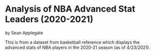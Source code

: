 # Analysis of NBA Advanced Stat Leaders (2020-2021)

by Sean Applegate 

This is from a dataset from basketball reference which displays the advanced stats of NBA players in the 2020-21 season (as of 4/23/2021).

<script src="https://cdn.plot.ly/plotly-latest.min.js"></script>
<div>                            <div id="03f287c1-9127-48da-9e65-fc92d33d6d5b" class="plotly-graph-div" style="height:100%; width:100%;"></div>            <script type="text/javascript">                                    window.PLOTLYENV=window.PLOTLYENV || {};                                    if (document.getElementById("03f287c1-9127-48da-9e65-fc92d33d6d5b")) {                    Plotly.newPlot(                        "03f287c1-9127-48da-9e65-fc92d33d6d5b",                        [{"marker": {"color": "rgb(0,30,66)", "size": [14.098688099783232, 11.734211426057188, 10.800051124623373, 13.562228765205026, 12.503067108376426, 11.021451476009718, 9.917218712616208, 11.130500294677502, 10.191795689990213, 12.096239845708581, 12.081966991362297, 13.069833669455756, 9.969277961190803, 10.106791739409875, 11.161461412328395, 10.990095931744959, 10.157879470510728, 13.498466170534165, 11.909358592547694, 11.734211426057188, 11.45141778668272, 9.024506512347976, 8.673526465613238, 2.6271354153902204, 13.370028747600227, 10.606601717798213, 5.634577735524529, 9.081684527940325, 12.69480111936074, 13.776814345012149, 14.086444338811319, 13.511242762292264, 8.653610190270497, 13.66363001826651, 10.508541661560882, 12.923797424801297, 7.098129019877146, 10.816015732191705, 10.895487893697913, 15.0, 13.789333033960434]}, "mode": "markers+text", "name": "FTr", "text": ["Stephen Curry", "Luka Don\u010di\u0107", "Kyrie Irving", "Damian Lillard", "James Harden", "LeBron James", "Bradley Beal", "Trae Young", "Shai Gilgeous-Alexander", "Zach LaVine", "Donovan Mitchell", "CJ McCollum", "De'Aaron Fox", "Chris Paul", "Jaylen Brown", "Jrue Holiday", "Devin Booker", "Mike Conley", "LaMelo Ball", "Jamal Murray", "Malcolm Brogdon", "Collin Sexton", "Russell Westbrook", "Ben Simmons", "Terry Rozier", "Jalen Brunson", "T.J. McConnell", "Ja Morant", "Norman Powell", "Fred VanVleet", "Jordan Clarkson", "Kemba Walker", "Dejounte Murray", "Kyle Lowry", "Delon Wright", "Tyrese Haliburton", "Bruce Brown", "Tyus Jones", "John Wall", "Lonzo Ball", "Marcus Smart"], "textfont": {"color": "rgb(0,30,66)"}, "textposition": "bottom center", "type": "scatter", "x": [26.3, 26.0, 24.9, 24.9, 24.6, 24.6, 23.1, 22.5, 21.8, 21.6, 21.4, 21.0, 20.8, 20.7, 20.4, 19.8, 19.1, 19.0, 18.6, 18.4, 18.2, 18.2, 18.1, 18.0, 17.6, 17.1, 16.9, 16.9, 16.9, 16.9, 16.7, 16.6, 16.4, 16.2, 16.2, 16.0, 15.6, 15.5, 15.4, 15.1, 15.0], "y": [0.288, 0.352, 0.203, 0.366, 0.438, 0.316, 0.347, 0.495, 0.405, 0.268, 0.29, 0.144, 0.376, 0.208, 0.225, 0.151, 0.294, 0.214, 0.234, 0.193, 0.174, 0.323, 0.334, 0.529, 0.176, 0.267, 0.092, 0.384, 0.297, 0.235, 0.118, 0.202, 0.14, 0.277, 0.299, 0.091, 0.282, 0.098, 0.287, 0.088, 0.343]}],                        {"template": {"data": {"bar": [{"error_x": {"color": "#2a3f5f"}, "error_y": {"color": "#2a3f5f"}, "marker": {"line": {"color": "#E5ECF6", "width": 0.5}}, "type": "bar"}], "barpolar": [{"marker": {"line": {"color": "#E5ECF6", "width": 0.5}}, "type": "barpolar"}], "carpet": [{"aaxis": {"endlinecolor": "#2a3f5f", "gridcolor": "white", "linecolor": "white", "minorgridcolor": "white", "startlinecolor": "#2a3f5f"}, "baxis": {"endlinecolor": "#2a3f5f", "gridcolor": "white", "linecolor": "white", "minorgridcolor": "white", "startlinecolor": "#2a3f5f"}, "type": "carpet"}], "choropleth": [{"colorbar": {"outlinewidth": 0, "ticks": ""}, "type": "choropleth"}], "contour": [{"colorbar": {"outlinewidth": 0, "ticks": ""}, "colorscale": [[0.0, "#0d0887"], [0.1111111111111111, "#46039f"], [0.2222222222222222, "#7201a8"], [0.3333333333333333, "#9c179e"], [0.4444444444444444, "#bd3786"], [0.5555555555555556, "#d8576b"], [0.6666666666666666, "#ed7953"], [0.7777777777777778, "#fb9f3a"], [0.8888888888888888, "#fdca26"], [1.0, "#f0f921"]], "type": "contour"}], "contourcarpet": [{"colorbar": {"outlinewidth": 0, "ticks": ""}, "type": "contourcarpet"}], "heatmap": [{"colorbar": {"outlinewidth": 0, "ticks": ""}, "colorscale": [[0.0, "#0d0887"], [0.1111111111111111, "#46039f"], [0.2222222222222222, "#7201a8"], [0.3333333333333333, "#9c179e"], [0.4444444444444444, "#bd3786"], [0.5555555555555556, "#d8576b"], [0.6666666666666666, "#ed7953"], [0.7777777777777778, "#fb9f3a"], [0.8888888888888888, "#fdca26"], [1.0, "#f0f921"]], "type": "heatmap"}], "heatmapgl": [{"colorbar": {"outlinewidth": 0, "ticks": ""}, "colorscale": [[0.0, "#0d0887"], [0.1111111111111111, "#46039f"], [0.2222222222222222, "#7201a8"], [0.3333333333333333, "#9c179e"], [0.4444444444444444, "#bd3786"], [0.5555555555555556, "#d8576b"], [0.6666666666666666, "#ed7953"], [0.7777777777777778, "#fb9f3a"], [0.8888888888888888, "#fdca26"], [1.0, "#f0f921"]], "type": "heatmapgl"}], "histogram": [{"marker": {"colorbar": {"outlinewidth": 0, "ticks": ""}}, "type": "histogram"}], "histogram2d": [{"colorbar": {"outlinewidth": 0, "ticks": ""}, "colorscale": [[0.0, "#0d0887"], [0.1111111111111111, "#46039f"], [0.2222222222222222, "#7201a8"], [0.3333333333333333, "#9c179e"], [0.4444444444444444, "#bd3786"], [0.5555555555555556, "#d8576b"], [0.6666666666666666, "#ed7953"], [0.7777777777777778, "#fb9f3a"], [0.8888888888888888, "#fdca26"], [1.0, "#f0f921"]], "type": "histogram2d"}], "histogram2dcontour": [{"colorbar": {"outlinewidth": 0, "ticks": ""}, "colorscale": [[0.0, "#0d0887"], [0.1111111111111111, "#46039f"], [0.2222222222222222, "#7201a8"], [0.3333333333333333, "#9c179e"], [0.4444444444444444, "#bd3786"], [0.5555555555555556, "#d8576b"], [0.6666666666666666, "#ed7953"], [0.7777777777777778, "#fb9f3a"], [0.8888888888888888, "#fdca26"], [1.0, "#f0f921"]], "type": "histogram2dcontour"}], "mesh3d": [{"colorbar": {"outlinewidth": 0, "ticks": ""}, "type": "mesh3d"}], "parcoords": [{"line": {"colorbar": {"outlinewidth": 0, "ticks": ""}}, "type": "parcoords"}], "pie": [{"automargin": true, "type": "pie"}], "scatter": [{"marker": {"colorbar": {"outlinewidth": 0, "ticks": ""}}, "type": "scatter"}], "scatter3d": [{"line": {"colorbar": {"outlinewidth": 0, "ticks": ""}}, "marker": {"colorbar": {"outlinewidth": 0, "ticks": ""}}, "type": "scatter3d"}], "scattercarpet": [{"marker": {"colorbar": {"outlinewidth": 0, "ticks": ""}}, "type": "scattercarpet"}], "scattergeo": [{"marker": {"colorbar": {"outlinewidth": 0, "ticks": ""}}, "type": "scattergeo"}], "scattergl": [{"marker": {"colorbar": {"outlinewidth": 0, "ticks": ""}}, "type": "scattergl"}], "scattermapbox": [{"marker": {"colorbar": {"outlinewidth": 0, "ticks": ""}}, "type": "scattermapbox"}], "scatterpolar": [{"marker": {"colorbar": {"outlinewidth": 0, "ticks": ""}}, "type": "scatterpolar"}], "scatterpolargl": [{"marker": {"colorbar": {"outlinewidth": 0, "ticks": ""}}, "type": "scatterpolargl"}], "scatterternary": [{"marker": {"colorbar": {"outlinewidth": 0, "ticks": ""}}, "type": "scatterternary"}], "surface": [{"colorbar": {"outlinewidth": 0, "ticks": ""}, "colorscale": [[0.0, "#0d0887"], [0.1111111111111111, "#46039f"], [0.2222222222222222, "#7201a8"], [0.3333333333333333, "#9c179e"], [0.4444444444444444, "#bd3786"], [0.5555555555555556, "#d8576b"], [0.6666666666666666, "#ed7953"], [0.7777777777777778, "#fb9f3a"], [0.8888888888888888, "#fdca26"], [1.0, "#f0f921"]], "type": "surface"}], "table": [{"cells": {"fill": {"color": "#EBF0F8"}, "line": {"color": "white"}}, "header": {"fill": {"color": "#C8D4E3"}, "line": {"color": "white"}}, "type": "table"}]}, "layout": {"annotationdefaults": {"arrowcolor": "#2a3f5f", "arrowhead": 0, "arrowwidth": 1}, "autotypenumbers": "strict", "coloraxis": {"colorbar": {"outlinewidth": 0, "ticks": ""}}, "colorscale": {"diverging": [[0, "#8e0152"], [0.1, "#c51b7d"], [0.2, "#de77ae"], [0.3, "#f1b6da"], [0.4, "#fde0ef"], [0.5, "#f7f7f7"], [0.6, "#e6f5d0"], [0.7, "#b8e186"], [0.8, "#7fbc41"], [0.9, "#4d9221"], [1, "#276419"]], "sequential": [[0.0, "#0d0887"], [0.1111111111111111, "#46039f"], [0.2222222222222222, "#7201a8"], [0.3333333333333333, "#9c179e"], [0.4444444444444444, "#bd3786"], [0.5555555555555556, "#d8576b"], [0.6666666666666666, "#ed7953"], [0.7777777777777778, "#fb9f3a"], [0.8888888888888888, "#fdca26"], [1.0, "#f0f921"]], "sequentialminus": [[0.0, "#0d0887"], [0.1111111111111111, "#46039f"], [0.2222222222222222, "#7201a8"], [0.3333333333333333, "#9c179e"], [0.4444444444444444, "#bd3786"], [0.5555555555555556, "#d8576b"], [0.6666666666666666, "#ed7953"], [0.7777777777777778, "#fb9f3a"], [0.8888888888888888, "#fdca26"], [1.0, "#f0f921"]]}, "colorway": ["#636efa", "#EF553B", "#00cc96", "#ab63fa", "#FFA15A", "#19d3f3", "#FF6692", "#B6E880", "#FF97FF", "#FECB52"], "font": {"color": "#2a3f5f"}, "geo": {"bgcolor": "white", "lakecolor": "white", "landcolor": "#E5ECF6", "showlakes": true, "showland": true, "subunitcolor": "white"}, "hoverlabel": {"align": "left"}, "hovermode": "closest", "mapbox": {"style": "light"}, "paper_bgcolor": "white", "plot_bgcolor": "#E5ECF6", "polar": {"angularaxis": {"gridcolor": "white", "linecolor": "white", "ticks": ""}, "bgcolor": "#E5ECF6", "radialaxis": {"gridcolor": "white", "linecolor": "white", "ticks": ""}}, "scene": {"xaxis": {"backgroundcolor": "#E5ECF6", "gridcolor": "white", "gridwidth": 2, "linecolor": "white", "showbackground": true, "ticks": "", "zerolinecolor": "white"}, "yaxis": {"backgroundcolor": "#E5ECF6", "gridcolor": "white", "gridwidth": 2, "linecolor": "white", "showbackground": true, "ticks": "", "zerolinecolor": "white"}, "zaxis": {"backgroundcolor": "#E5ECF6", "gridcolor": "white", "gridwidth": 2, "linecolor": "white", "showbackground": true, "ticks": "", "zerolinecolor": "white"}}, "shapedefaults": {"line": {"color": "#2a3f5f"}}, "ternary": {"aaxis": {"gridcolor": "white", "linecolor": "white", "ticks": ""}, "baxis": {"gridcolor": "white", "linecolor": "white", "ticks": ""}, "bgcolor": "#E5ECF6", "caxis": {"gridcolor": "white", "linecolor": "white", "ticks": ""}}, "title": {"x": 0.05}, "xaxis": {"automargin": true, "gridcolor": "white", "linecolor": "white", "ticks": "", "title": {"standoff": 15}, "zerolinecolor": "white", "zerolinewidth": 2}, "yaxis": {"automargin": true, "gridcolor": "white", "linecolor": "white", "ticks": "", "title": {"standoff": 15}, "zerolinecolor": "white", "zerolinewidth": 2}}}, "title": {"text": "Guards with a PER at or above average"}, "xaxis": {"title": {"text": "Player Efficiency Rating"}}, "yaxis": {"title": {"text": "Free Throw Attempt Rate"}}},                        {"responsive": true}                    )                };                            </script>        </div>

Observation: On average, guards that have a higher free throw rate and lower 3 point rate have a higher player efficiency rating. What I take from this is that the best guards in the NBA are able to both draw fouls at a high rate and are not overly reliant on perimeter shooting to be effective. These players are more likely to hit two free throws than a regular field goal, but are also capable perimeter shooters.
